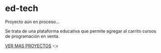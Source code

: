 # ed-tech

Proyecto aún en proceso...

Se trata de una plataforma educativa que permite agregar al carrito cursos de programación en venta.

[VER MAS PROYECTOS](https://github.com/lautaronahuelc?tab=repositories) 👈
